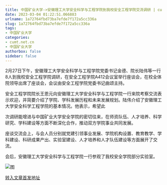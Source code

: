 ```yaml
---
title: 中国矿业大学->安徽理工大学安全科学与工程学院到我校安全工程学院交流调研 | cumt.net.cn
date: 2023-03-04 01:22:51.066883
urlname: 1a72764fbd73ba7efde7f172a5cc336a
slug: 1a72764fbd73ba7efde7f172a5cc336a
tags: 
- 中国矿业大学
categories:
- cumt.net.cn
- 中国矿业大学
authorbox: false
sidebar: false
---
```

2月27日下午，安徽理工大学安全科学与工程学院党委书记金德、院长陆伟等一行8人到我校安全工程学院调研，在安全工程学院A412会议室举行座谈会，在校全体院领导出席了座谈会，会议由安全工程学院党委书记曲颂主持。

安全工程学院院长王恩元向安徽理工大学安全科学与工程学院一行来院考察交流表示欢迎，并简要介绍了学院、学科发展历程和未来发展规划。陆伟介绍了安徽理工大学安全科学工程学院的基本情况。他表示，希望此
<!--more-->
次调研能增进与中国矿业大学安全学院的密切往来，在师资队伍、人才培养、科学研究、学科建设等方面不断深化合作，推动双方学院事业共同发展。

座谈交流会上，与会人员分别就党建引领事业发展、学院机构设置、教育教学、学科建设、科研成果产出、实验室建设、人才培养和人才队伍建设等方面展开了交流。

会后，安徽理工大学安全科学与工程学院一行参观了我校安全学院部分实验室。

![图](https://xwzx.cumt.edu.cn/_upload/article/images/7f/9d/aab1ed964bdc918d4a20c16b284e/481ac1b9-1729-4ecb-97b7-f3203982bb4d.jpg)

[转入文章首发地址](https://xwzx.cumt.edu.cn/c7/04/c523a640772/page.htm)
